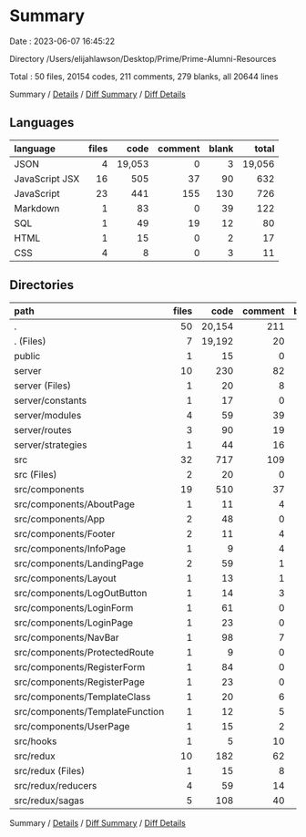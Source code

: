 # Summary

Date : 2023-06-07 16:45:22

Directory /Users/elijahlawson/Desktop/Prime/Prime-Alumni-Resources

Total : 50 files,  20154 codes, 211 comments, 279 blanks, all 20644 lines

Summary / [Details](details.md) / [Diff Summary](diff.md) / [Diff Details](diff-details.md)

## Languages
| language | files | code | comment | blank | total |
| :--- | ---: | ---: | ---: | ---: | ---: |
| JSON | 4 | 19,053 | 0 | 3 | 19,056 |
| JavaScript JSX | 16 | 505 | 37 | 90 | 632 |
| JavaScript | 23 | 441 | 155 | 130 | 726 |
| Markdown | 1 | 83 | 0 | 39 | 122 |
| SQL | 1 | 49 | 19 | 12 | 80 |
| HTML | 1 | 15 | 0 | 2 | 17 |
| CSS | 4 | 8 | 0 | 3 | 11 |

## Directories
| path | files | code | comment | blank | total |
| :--- | ---: | ---: | ---: | ---: | ---: |
| . | 50 | 20,154 | 211 | 279 | 20,644 |
| . (Files) | 7 | 19,192 | 20 | 56 | 19,268 |
| public | 1 | 15 | 0 | 2 | 17 |
| server | 10 | 230 | 82 | 66 | 378 |
| server (Files) | 1 | 20 | 8 | 13 | 41 |
| server/constants | 1 | 17 | 0 | 7 | 24 |
| server/modules | 4 | 59 | 39 | 18 | 116 |
| server/routes | 3 | 90 | 19 | 22 | 131 |
| server/strategies | 1 | 44 | 16 | 6 | 66 |
| src | 32 | 717 | 109 | 155 | 981 |
| src (Files) | 2 | 20 | 0 | 6 | 26 |
| src/components | 19 | 510 | 37 | 93 | 640 |
| src/components/AboutPage | 1 | 11 | 4 | 4 | 19 |
| src/components/App | 2 | 48 | 0 | 13 | 61 |
| src/components/Footer | 2 | 11 | 4 | 5 | 20 |
| src/components/InfoPage | 1 | 9 | 4 | 4 | 17 |
| src/components/LandingPage | 2 | 59 | 1 | 11 | 71 |
| src/components/Layout | 1 | 13 | 1 | 3 | 17 |
| src/components/LogOutButton | 1 | 14 | 3 | 3 | 20 |
| src/components/LoginForm | 1 | 61 | 0 | 6 | 67 |
| src/components/LoginPage | 1 | 23 | 0 | 5 | 28 |
| src/components/NavBar | 1 | 98 | 7 | 11 | 116 |
| src/components/ProtectedRoute | 1 | 9 | 0 | 2 | 11 |
| src/components/RegisterForm | 1 | 84 | 0 | 6 | 90 |
| src/components/RegisterPage | 1 | 23 | 0 | 6 | 29 |
| src/components/TemplateClass | 1 | 20 | 6 | 7 | 33 |
| src/components/TemplateFunction | 1 | 12 | 5 | 4 | 21 |
| src/components/UserPage | 1 | 15 | 2 | 3 | 20 |
| src/hooks | 1 | 5 | 10 | 6 | 21 |
| src/redux | 10 | 182 | 62 | 50 | 294 |
| src/redux (Files) | 1 | 15 | 8 | 6 | 29 |
| src/redux/reducers | 4 | 59 | 14 | 13 | 86 |
| src/redux/sagas | 5 | 108 | 40 | 31 | 179 |

Summary / [Details](details.md) / [Diff Summary](diff.md) / [Diff Details](diff-details.md)